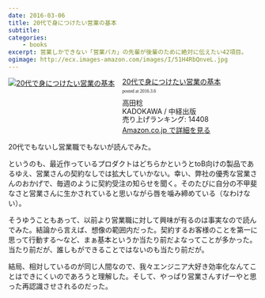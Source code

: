 ```yaml
---
date: 2016-03-06
title: 20代で身につけたい営業の基本
subtitle:  
categories: 
    - books
excerpt: 営業しかできない「営業バカ」の先輩が後輩のために絶対に伝えたい42項目。
ogimage: http://ecx.images-amazon.com/images/I/51H4RbQnveL.jpg
---
```


<div class="azlink-box"><div class="azlink-image" style="float:left"><a href="http://www.amazon.co.jp/exec/obidos/ASIN/B00I0LKTQG/warikiru-22/" name="azlinklink" target="_blank"><img src="http://ecx.images-amazon.com/images/I/51H4RbQnveL._SL160_.jpg" alt="20代で身につけたい営業の基本" style="border:none" /></a></div><div class="azlink-info" style="float:left;margin-left:15px;line-height:120%"><div class="azlink-name" style="margin-bottom:10px;line-height:120%"><a href="http://www.amazon.co.jp/exec/obidos/ASIN/B00I0LKTQG/warikiru-22/" name="azlinklink" target="_blank">20代で身につけたい営業の基本</a><div class="azlink-powered-date" style="font-size:7pt;margin-top:5px;font-family:verdana;line-height:120%">posted at 2016.3.6</div></div><div class="azlink-detail">高田稔<br />KADOKAWA / 中経出版<br />売り上げランキング: 14408<br /></div><div class="azlink-link" style="margin-top:5px"><a href="http://www.amazon.co.jp/exec/obidos/ASIN/B00I0LKTQG/warikiru-22/" target="_blank">Amazon.co.jp で詳細を見る</a></div></div><div class="azlink-footer" style="clear:left"></div></div>

20代でもないし営業職でもないが読んでみた。

というのも、最近作っているプロダクトはどちらかというとtoB向けの製品であるゆえ、営業さんの契約なしでは拡大していかない。幸い、弊社の優秀な営業さんのおかげで、毎週のように契約受注の知らせを聞く。そのたびに自分の不甲斐なさと営業さんに生かされていると思いながら唇を噛み締めている（なわけない）。

そうゆうこともあって、以前より営業職に対して興味が有るのは事実なので読んでみた。結論から言えば、想像の範囲内だった。契約するお客様のことを第一に思って行動する〜など、まぁ基本というか当たり前だよなってことが多かった。当たり前だが、誰しもができることではないのも当たり前だが。

結局、相対しているのが同じ人間なので、我々エンジニア大好き効率化なんてことはできにくいのであろうと理解した。そして、やっぱり営業さんすげーやと思った再認識させされるのだった。
